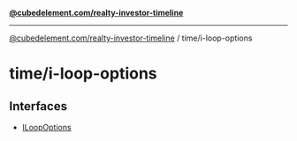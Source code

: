 [**@cubedelement.com/realty-investor-timeline**](../../index.md)

---

[@cubedelement.com/realty-investor-timeline](../../modules.md) / time/i-loop-options

# time/i-loop-options

## Interfaces

- [ILoopOptions](interfaces/ILoopOptions.md)

